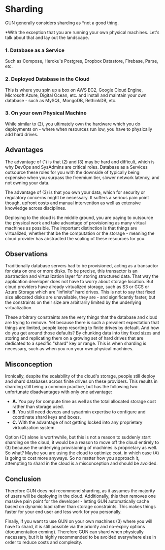 # Sharding

GUN generally considers sharding as *not a good thing.

*With the exception that you are running your own physical machines. Let's talk about that and lay out the landscape.

### 1. Database as a Service
Such as Compose, Heroku's Postgres, Dropbox Datastore, Firebase, Parse, etc.

### 2. Deployed Database in the Cloud
This is where you spin up a box on AWS EC2, Google Cloud Engine, Microsoft Azure, Digital Ocean, etc. and install and maintain your own database - such as MySQL, MongoDB, RethinkDB, etc.

### 3. On your own Physical Machine
While similar to (2), you ultimately own the hardware which you do deployments on - where when resources run low, you have to physically add hard drives.

## Advantages

The advantage of (1) is that (2) and (3) may be hard and difficult, which is why DevOps and SysAdmins are critical roles. Database as a Services outsource these roles for you with the downside of typically being expensive when you surpass the freemium tier, slower network latency, and not owning your data.

The advantage of (3) is that you own your data, which for security or regulatory concerns might be necessary. It suffers a serious pain point though, upfront costs and manual intervention as well as extensive knowledge across disciplines.

Deploying to the cloud is the middle ground, you are paying to outsource the physical work and take advantage of provisioning as many virtual machines as possible. The important distinction is that things are virtualized, whether that be the computation or the storage - meaning the cloud provider has abstracted the scaling of these resources for you.

## Observations

Traditionally database servers had to be provisioned, acting as a transactor for data on one or more disks. To be precise, this transactor is an abstraction and virtualization layer for storing structured data. That way the application developer does not have to worry about storage location. But cloud providers have already virtualized storage, such as S3 or GCS or Azure Storage which are "infinite" hard drives. This is not to say that fixed size allocated disks are unavailable, they are - and significantly faster, but the constraints on their size are arbitrarily limited by the underlying virtualization.

These arbitrary constraints are the very things that the database and cloud are trying to remove. Yet because there is such a prevalent expectation that things are limited, people keep resorting to finite drives by default. And how do you get around those defaults? By chunking data into tiny fixed sizes and storing and replicating them on a growing set of hard drives that are dedicated to a specific "shard" key or range. This is when sharding is necessary, such as when you run your own physical machines.

## Misconception

Ironically, despite the scalability of the cloud's storage, people still deploy and shard databases across finite drives on these providers. This results in sharding still being a common practice, but has the following two unfortunate disadvantages with only one advantage:

 - **A.** You pay for compute time as well as the total allocated storage cost rather than storage used.
 - **B.** You still need devops and sysadmin expertise to configure and coordinate shard keys and boxes.
 - **C.** With the advantage of not getting locked into any proprietary virtualization system.

Option (C) alone is worthwhile, but this is not a reason to suddenly start sharding on the cloud, it would be a reason to move off the cloud entirely to (3) because the underlying provisioning of machines is proprietary as well. So what? Maybe you are using the cloud to optimize cost, in which case (A) is going to cost more anyways. So no matter how you approach it, attempting to shard in the cloud is a misconception and should be avoided.

## Conclusion

Therefore GUN does not recommend sharding, as it assumes the majority of users will be deploying in the cloud. Additionally, this then removes one massive pain point for the developer - letting GUN automatically cache based on dynamic load rather than storage constraints. This makes things faster for your end user and less work for you personally.

Finally, if you want to use GUN on your own machines (3) where you will have to shard, it is still possible via the priority and no-expiry options (documentation coming). Therefore GUN can shard when physically necessary, but it is highly recommended to be avoided everywhere else in order to reduce costs and complexity.
